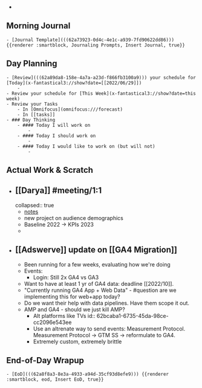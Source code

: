 -
## Morning Journal
	- [Journal Template](((62a73923-0d4c-4e1c-a939-7fd90622dd86))) {{renderer :smartblock, Journaling Prompts, Insert Journal, true}}
## Day Planning
	- [Review](((62a89da8-158e-4a7a-a23d-f866fb3100a9))) your schedule for [Today](x-fantastical3://show?date=[[2022/06/29]])
		-
	- Review your schedule for [This Week](x-fantastical3://show?date=this week)
	- Review your Tasks
		- In [Omnifocus](omnifocus:///forecast)
		- In [[tasks]]
	- ### Day Thinking
		- #### Today I will work on
			-
		- #### Today I should work on
			-
		- #### Today I would like to work on (but will not)
			-
## Actual Work & Scratch
- ## [[Darya]] #meeting/1:1
  collapsed:: true
	- [notes](https://docs.google.com/document/d/19gRd6IG_OiALzixIdnwlpxiMfPHIX5x7iFnnJh39UqU/edit#heading=h.1doi2mqqznjk)
	- new project on audience demographics
	- Baseline 2022 -> KPIs 2023
	-
- ## [[Adswerve]] update on [[GA4 Migration]]
	- Been running for a few weeks, evaluating how we're doing
	- Events:
		- Login: Still 2x GA4 vs GA3
	- Want to have at least 1 yr of GA4 data: deadline [[2022/10]].
	- "Currently running GA4 App + Web Data" - #question are we implementing this for web+app today?
	- Do we want their help with data pipelines. Have them scope it out.
	- AMP and GA4 - should we just kill AMP?
		- Alt platforms like TVs
		  id:: 62bcaba1-6735-45da-98ce-cc2096e543ee
		- Use an altrenate way to send events: Measurement Protocol. Measurement Protocol -> GTM SS -> reformulate to GA4.
		- Extremely custom, extremely brittle
## End-of-Day Wrapup
	- [EoD](((62a8f8a3-8e3a-4933-a94d-35cf93d8efe9))) {{renderer :smartblock, eod, Insert EoD, true}}